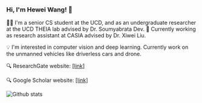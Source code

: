 ### Hi, I'm Hewei Wang! 👋

🧑‍🎓 I'm a senior CS student at the UCD, and as an undergraduate researcher at the UCD THEIA lab advised by Dr. Soumyabrata Dev. 
💼 Currently working as research assistant at CASIA advised by Dr. Xiwei Liu.

💡 I'm interested in computer vision and deep learning. Currently work on the unmanned vehicles like driverless cars and drone.

🔍 ResearchGate website: [[link]](https://www.researchgate.net/profile/Hewei-Wang-2)

🔍 Google Scholar website: [[link]](https://scholar.google.com/citations?user=7kMECXQAAAAJ&hl=en)

![Github stats](https://github-readme-stats.vercel.app/api?username=WangHewei16)

